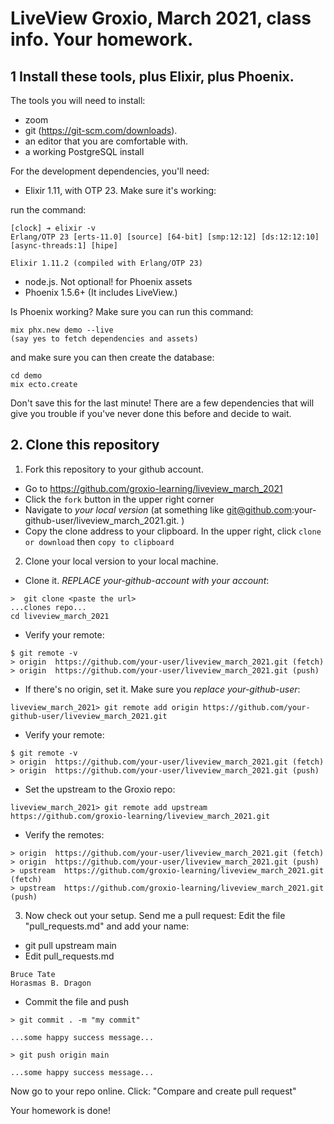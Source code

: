# LiveView Groxio, March 2021, class info. Your homework. 

## 1 Install these tools, plus Elixir, plus Phoenix. 

The tools you will need to install: 

- zoom 
- git (https://git-scm.com/downloads). 
- an editor that you are comfortable with. 
- a working PostgreSQL install

For the development dependencies, you'll need: 

- Elixir 1.11, with OTP 23. Make sure it's working: 

run the command: 

```
[clock] ➔ elixir -v
Erlang/OTP 23 [erts-11.0] [source] [64-bit] [smp:12:12] [ds:12:12:10] [async-threads:1] [hipe]

Elixir 1.11.2 (compiled with Erlang/OTP 23)
```

- node.js. Not optional! for Phoenix assets 
- Phoenix 1.5.6+ (It includes LiveView.)


Is Phoenix working? Make sure you can run this command: 

```
mix phx.new demo --live
(say yes to fetch dependencies and assets)
```

and make sure you can then create the database: 

```
cd demo
mix ecto.create
```

Don't save this for the last minute! There are a few dependencies that will give you trouble if you've never done this before and decide to wait. 


## 2. Clone this repository

1. Fork this repository to your github account. 

- Go to https://github.com/groxio-learning/liveview_march_2021
- Click the `fork` button in the upper right corner
- Navigate to *your local version* (at something like git@github.com:your-github-user/liveview_march_2021.git. )
- Copy the clone address to your clipboard. In the upper right, click `clone or download` then `copy to clipboard`

2. Clone your local version to your local machine. 

- Clone it. *REPLACE your-github-account with your account*:  

```
>  git clone <paste the url>
...clones repo...
cd liveview_march_2021
```

- Verify your remote: 

```
$ git remote -v
> origin  https://github.com/your-user/liveview_march_2021.git (fetch)
> origin  https://github.com/your-user/liveview_march_2021.git (push)
```


- If there's no origin, set it. Make sure you *replace your-github-user*:

```
liveview_march_2021> git remote add origin https://github.com/your-github-user/liveview_march_2021.git
```

- Verify your remote: 

```
$ git remote -v
> origin  https://github.com/your-user/liveview_march_2021.git (fetch)
> origin  https://github.com/your-user/liveview_march_2021.git (push)
```

- Set the upstream to the Groxio repo:

```
liveview_march_2021> git remote add upstream https://github.com/groxio-learning/liveview_march_2021.git
```

- Verify the remotes: 

```
> origin  https://github.com/your-user/liveview_march_2021.git (fetch)
> origin  https://github.com/your-user/liveview_march_2021.git (push)
> upstream  https://github.com/groxio-learning/liveview_march_2021.git (fetch)
> upstream  https://github.com/groxio-learning/liveview_march_2021.git (push)
```

3. Now check out your setup. Send me a pull request: Edit the file "pull_requests.md" and add your name: 

- git pull upstream main
- Edit pull_requests.md

```
Bruce Tate
Horasmas B. Dragon
```

- Commit the file and push

```
> git commit . -m "my commit"

...some happy success message...

> git push origin main

...some happy success message...
```

Now go to your repo online. Click: "Compare and create pull request" 

Your homework is done!
